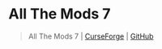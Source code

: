 # All The Mods 7

> All The Mods 7 | [CurseForge](https://legacy.curseforge.com/minecraft/modpacks/all-the-mods-7) | [GitHub](https://github.com/AllTheMods/ATM-7)